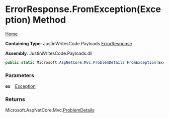 # ErrorResponse\.FromException\(Exception\) Method

[Home](../../../README.md)

**Containing Type**: JustinWritesCode\.Payloads\.[ErrorResponse](../README.md)

**Assembly**: JustinWritesCode\.Payloads\.dll

```csharp
public static Microsoft.AspNetCore.Mvc.ProblemDetails FromException(Exception ex)
```

### Parameters

**ex** &ensp; [Exception](https://docs.microsoft.com/en-us/dotnet/api/system.exception)

### Returns

Microsoft\.AspNetCore\.Mvc\.[ProblemDetails](https://docs.microsoft.com/en-us/dotnet/api/microsoft.aspnetcore.mvc.problemdetails)

